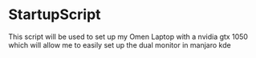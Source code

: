 # StartupScript
This script will be used to set up my Omen Laptop with a nvidia gtx 1050 which will allow me to easily set up the dual monitor in manjaro kde

